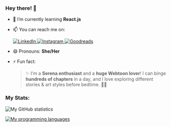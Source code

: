 <!--
**divaaharahap/divaaharahap** is a ✨ _special_ ✨ repository because its `README.md` (this file) appears on your GitHub profile.

Here are some ideas to get you started:
-->

### Hey there! 👋  

- 🌱 I’m currently learning **React.js**  
- 📫 You can reach me on:  
  <p align="left">
    <a href="https://www.linkedin.com/in/diva-anggreini-harahap-a68629243/" target="_blank">
      <img src="https://img.shields.io/badge/LinkedIn-0A66C2?style=for-the-badge&logo=linkedin&logoColor=white" alt="LinkedIn">
    </a>  
    <a href="https://www.instagram.com/dddivva?igsh=NThxNWtlM2F2ZWVi" target="_blank">
      <img src="https://img.shields.io/badge/Instagram-E4405F?style=for-the-badge&logo=instagram&logoColor=white" alt="Instagram">
    </a>  
    <a href="https://www.goodreads.com/ddiivva" target="_blank">
      <img src="https://img.shields.io/badge/Goodreads-372213?style=for-the-badge&logo=goodreads&logoColor=white" alt="Goodreads">
    </a>
  </p>  
- 😄 Pronouns: **She/Her**  
- ⚡ Fun fact:  
  > ✨ I'm a **Serena enthusiast** and a **huge Webtoon lover**! I can binge **hundreds of chapters** in a day, and I love exploring different stories & art styles before bedtime. 📖💫  

  > 
### My Stats:
![My GitHub statistics](https://github-readme-stats-eight-theta.vercel.app/api?username=divaaharahap&show_icons=true&theme=algolia&include_all_commits=true&count_private=true&v=1)

[![My programming languages](https://github-readme-stats.vercel.app/api/top-langs/?username=divaaharahap&langs_count=10&layout=compact&theme=algolia&include_all_commits=true&count_private=true&v=1)](#)









